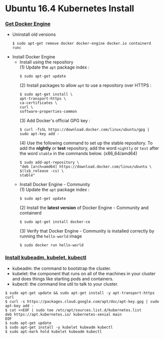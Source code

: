 # Ubuntu 16.4 Kubernetes Install

### [Get Docker Engine](https://docs.docker.com/install/linux/docker-ce/ubuntu/#install-using-the-repository)
- Uninstall old versions
  ~~~
  $ sudo apt-get remove docker docker-engine docker.io containerd runc
  ~~~
- Install Docker Engine
  - Install using the repository
    <br> (1) Update the `apt` package index :
    ~~~
    $ sudo apt-get update
    ~~~
    (2) Install packages to allow `apt` to use a repository over HTTPS :
    ~~~
    $ sudo apt-get install \
    apt-transport-https \
    ca-certificates \
    curl \
    software-properties-common
    ~~~
    (3) Add Docker's official GPG key :
    ~~~
    $ curl -fsSL https://download.docker.com/linux/ubuntu/gpg | sudo apt-key add -
    ~~~
     (4) Use the following command to set up the stable repository. To add the **nlghtly** or **test** repository, add the word `nightly` or `test` after the word `stable` in the commands below. (x86_64/amd64)
    ~~~
    $ sudo add-apt-repository \
    "deb [arch=amd64] https://download.docker.com/linux/ubuntu \
    $(lsb_release -cs) \
    stable"
    ~~~
  - Install Docker Engine - Community
  <br> (1) Update the `apt` package index : 
       ~~~
       $ sudo apt-get update
       ~~~
       (2) Install the **latest version** of Docker Engine - Community and containerd
       ~~~
       $ sudo apt-get install docker-ce
       ~~~
       (3) Verify that Docker Engine - Community is installed correctly by running the `hello-world` image
       ~~~
       $ sudo docker run hello-world
       ~~~
    
### [Install kubeadm, kubelet, kubectl](https://kubernetes.io/docs/setup/production-environment/tools/kubeadm/install-kubeadm/)
- kubeadm: the command to bootstrap the cluster.
- kubelet: the component that runs on all of the machines in your cluster and does things like starting pods and containers.
- kubectl: the command line util to talk to your cluster.
~~~
$ sudo apt-get update && sudo apt-get install -y apt-transport-https curl
$ curl -s https://packages.cloud.google.com/apt/doc/apt-key.gpg | sudo apt-key add -
$ cat <<EOF | sudo tee /etc/apt/sources.list.d/kubernetes.list
deb https://apt.kubernetes.io/ kubernetes-xenial main
EOF
$ sudo apt-get update
$ sudo apt-get install -y kubelet kubeadm kubectl
$ sudo apt-mark hold kubelet kubeadm kubectl
~~~
